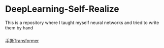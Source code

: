 # DeepLearning-Self-Realize
This is a repository where I taught myself neural networks and tried to write them by hand


###

[手撕Transformer](https://www.53ai.com/news/qianyanjishu/1844.html)